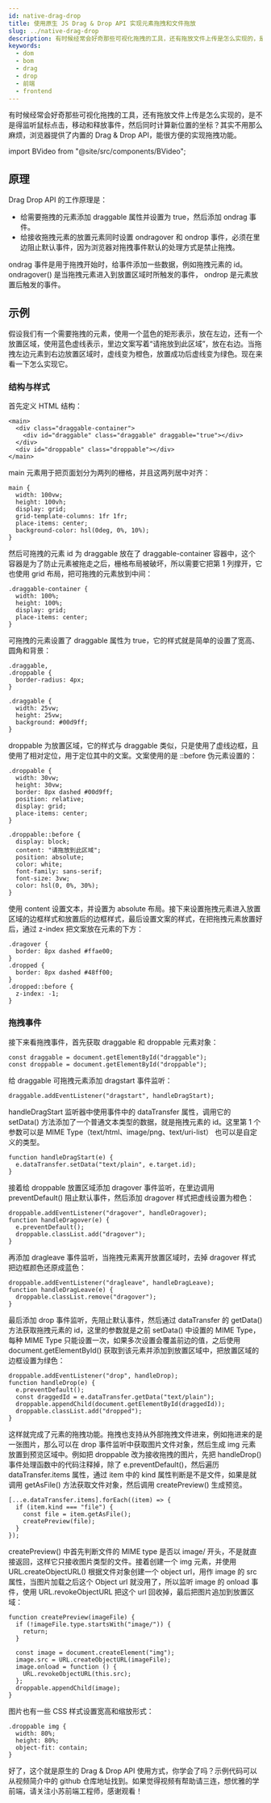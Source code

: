 ```yaml
---
id: native-drag-drop
title: 使用原生 JS Drag & Drop API 实现元素拖拽和文件拖放
slug: ../native-drag-drop
description: 有时候经常会好奇那些可视化拖拽的工具，还有拖放文件上传是怎么实现的，是不是得监听鼠标点击，移动和释放事件，然后同时计算新位置的坐标？其实不用那么麻烦，浏览器提供了内置的 Drag & Drop API，能很方便的实现拖拽功能。
keywords:
  - dom
  - bom
  - drag
  - drop
  - 前端
  - frontend
---
```


有时候经常会好奇那些可视化拖拽的工具，还有拖放文件上传是怎么实现的，是不是得监听鼠标点击，移动和释放事件，然后同时计算新位置的坐标？其实不用那么麻烦，浏览器提供了内置的 Drag & Drop API，能很方便的实现拖拽功能。

import BVideo from "@site/src/components/BVideo";

<BVideo src="//player.bilibili.com/player.html?aid=459257162&bvid=BV1i5411E7hk&cid=299756621&page=1"/>

## 原理

Drag Drop API 的工作原理是：

- 给需要拖拽的元素添加 draggable 属性并设置为 true，然后添加 ondrag 事件。
- 给接收拖拽元素的放置元素同时设置 ondragover 和 ondrop 事件，必须在里边阻止默认事件，因为浏览器对拖拽事件默认的处理方式是禁止拖拽。

ondrag 事件是用于拖拽开始时，给事件添加一些数据，例如拖拽元素的 id。ondragover() 是当拖拽元素进入到放置区域时所触发的事件， ondrop 是元素放置后触发的事件。

## 示例

假设我们有一个需要拖拽的元素，使用一个蓝色的矩形表示，放在左边，还有一个放置区域，使用蓝色虚线表示，里边文案写着“请拖放到此区域”，放在右边。当拖拽左边元素到右边放置区域时，虚线变为橙色，放置成功后虚线变为绿色。现在来看一下怎么实现它。

### 结构与样式

首先定义 HTML 结构：

```
<main>
  <div class="draggable-container">
    <div id="draggable" class="draggable" draggable="true"></div>
  </div>
  <div id="droppable" class="droppable"></div>
</main>
```

main 元素用于把页面划分为两列的栅格，并且这两列居中对齐：

```
main {
  width: 100vw;
  height: 100vh;
  display: grid;
  grid-template-columns: 1fr 1fr;
  place-items: center;
  background-color: hsl(0deg, 0%, 10%);
}
```

然后可拖拽的元素 id 为 draggable 放在了 draggable-container 容器中，这个容器是为了防止元素被拖走之后，栅格布局被破坏，所以需要它把第 1 列撑开，它也使用 grid 布局，把可拖拽的元素放到中间：

```
.draggable-container {
  width: 100%;
  height: 100%;
  display: grid;
  place-items: center;
}
```

可拖拽的元素设置了 draggable 属性为 true，它的样式就是简单的设置了宽高、圆角和背景：

```
.draggable,
.droppable {
  border-radius: 4px;
}

.draggable {
  width: 25vw;
  height: 25vw;
  background: #00d9ff;
}
```

droppable 为放置区域，它的样式与 draggable 类似，只是使用了虚线边框，且使用了相对定位，用于定位其中的文案。文案使用的是 ::before 伪元素设置的：

```
.droppable {
  width: 30vw;
  height: 30vw;
  border: 8px dashed #00d9ff;
  position: relative;
  display: grid;
  place-items: center;
}

.droppable::before {
  display: block;
  content: "请拖放到此区域";
  position: absolute;
  color: white;
  font-family: sans-serif;
  font-size: 3vw;
  color: hsl(0, 0%, 30%);
}
```

使用 content 设置文本，并设置为 absolute 布局。接下来设置拖拽元素进入放置区域的边框样式和放置后的边框样式，最后设置文案的样式，在把拖拽元素放置好后，通过 z-index 把文案放在元素的下方：

```
.dragover {
  border: 8px dashed #ffae00;
}
.dropped {
  border: 8px dashed #48ff00;
}
.dropped::before {
  z-index: -1;
}
```

### 拖拽事件

接下来看拖拽事件，首先获取 draggable 和 droppable 元素对象：

```
const draggable = document.getElementById("draggable");
const droppable = document.getElementById("droppable");
```

给 draggable 可拖拽元素添加 dragstart 事件监听：

```
draggable.addEventListener("dragstart", handleDragStart);
```

handleDragStart 监听器中使用事件中的 dataTransfer 属性，调用它的 setData() 方法添加了一个普通文本类型的数据，就是拖拽元素的 id。这里第 1 个参数可以是 MIME Type（text/html、image/png、text/uri-list） 也可以是自定义的类型。

```
function handleDragStart(e) {
  e.dataTransfer.setData("text/plain", e.target.id);
}
```

接着给 droppable  放置区域添加 dragover 事件监听，在里边调用 preventDefault() 阻止默认事件，然后添加 dragover 样式把虚线设置为橙色：

```
droppable.addEventListener("dragover", handleDragover);
function handleDragover(e) {
  e.preventDefault();
  droppable.classList.add("dragover");
}
```

再添加 dragleave 事件监听，当拖拽元素离开放置区域时，去掉 dragover 样式把边框颜色还原成蓝色：

```
droppable.addEventListener("dragleave", handleDragLeave);
function handleDragLeave(e) {
  droppable.classList.remove("dragover");
}
```

最后添加 drop 事件监听，先阻止默认事件，然后通过 dataTransfer 的 getData() 方法获取拖拽元素的 id，这里的参数就是之前 setData() 中设置的 MIME Type，每种 MIME Type 只能设置一次，如果多次设置会覆盖前边的值，之后使用 document.getElementById() 获取到该元素并添加到放置区域中，把放置区域的边框设置为绿色：

```
droppable.addEventListener("drop", handleDrop);
function handleDrop(e) {
  e.preventDefault();
  const draggedId = e.dataTransfer.getData("text/plain");
  droppable.appendChild(document.getElementById(draggedId));
  droppable.classList.add("dropped");
}
```

这样就完成了元素的拖拽功能。拖拽也支持从外部拖拽文件进来，例如拖进来的是一张图片，那么可以在 drop 事件监听中获取图片文件对象，然后生成 img 元素放置到预览区域中。例如把 droppable 改为接收拖拽的图片，先把 handleDrop() 事件处理函数中的代码注释掉，除了 e.preventDefault()，然后遍历 dataTransfer.items 属性，通过 item 中的 kind 属性判断是不是文件，如果是就调用 getAsFile() 方法获取文件对象，然后调用 createPreview() 生成预览。

```
[...e.dataTransfer.items].forEach((item) => {
  if (item.kind === "file") {
    const file = item.getAsFile();
    createPreview(file);
  }
});
```

createPreview() 中首先判断文件的 MIME type 是否以 image/ 开头，不是就直接返回，这样它只接收图片类型的文件。接着创建一个 img 元素，并使用 URL.createObjectURL() 根据文件对象创建一个 object url，用作 image 的 src 属性，当图片加载之后这个 Object url 就没用了，所以监听 image 的 onload 事件，使用 URL.revokeObjectURL 把这个 url 回收掉，最后把图片追加到放置区域：

```
function createPreview(imageFile) {
  if (!imageFile.type.startsWith("image/")) {
    return;
  }

  const image = document.createElement("img");
  image.src = URL.createObjectURL(imageFile);
  image.onload = function () {
    URL.revokeObjectURL(this.src);
  };
  droppable.appendChild(image);
}
```

图片也有一些 CSS 样式设置宽高和缩放形式：

```
.droppable img {
  width: 80%;
  height: 80%;
  object-fit: contain;
}
```

好了，这个就是原生的 Drag & Drop API 使用方式，你学会了吗？示例代码可以从视频简介中的 github 仓库地址找到。如果觉得视频有帮助请三连，想优雅的学前端，请关注小苏前端工程师，感谢观看！